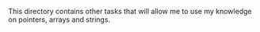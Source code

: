 This directory contains other tasks that will allow me to use my knowledge on pointers, arrays and strings.
